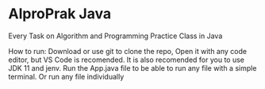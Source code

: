 # AlproPrak Java
Every Task on Algorithm and Programming Practice Class in Java

How to run: Download or use git to clone the repo, Open it with any code editor, but VS Code is recomended. It is also recomended for you to use JDK 11 and jenv. Run the App.java file to be able to run any file with a simple terminal. Or run any file individually
